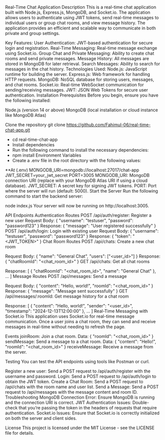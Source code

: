 Real-Time Chat Application
Description
This is a real-time chat application built with Node.js, Express.js, MongoDB, and Socket.io. The application allows users to authenticate using JWT tokens, send real-time messages to individual users or group chat rooms, and view message history. The application provides an efficient and scalable way to communicate in both private and group settings.

Key Features:
User Authentication: JWT-based authentication for secure login and registration.
Real-Time Messaging: Real-time message exchange using Socket.io.
Group Chat and Private Messaging: Ability to create chat rooms and send private messages.
Message History: All messages are stored in MongoDB for later retrieval.
Search Messages: Ability to search for messages in the chat history.
Technologies Used:
Node.js: JavaScript runtime for building the server.
Express.js: Web framework for handling HTTP requests.
MongoDB: NoSQL database for storing users, messages, and chat rooms.
Socket.io: Real-time WebSocket communication for sending/receiving messages.
JWT: JSON Web Tokens for secure user authentication.
Installation
Prerequisites
Before you begin, ensure you have the following installed:

Node.js (version 14 or above)
MongoDB (local installation or cloud instance like MongoDB Atlas)

Clone the repository
git clone https://github.com/Fahimul-06/real-time-chat-app.git
* cd real-time-chat-app
* Install dependencies
* Run the following command to install the necessary dependencies:
* npm install
  Environment Variables
* Create a .env file in the root directory with the following values:

**At (.env)
MONGODB_URI=mongodb://localhost:27017/chat-app
JWT_SECRET=your_jwt_secret
PORT=3005
MONGODB_URI: MongoDB connection URI (replace with your MongoDB Atlas URI if using a cloud database).
JWT_SECRET: A secret key for signing JWT tokens.
PORT: Port where the server will run (default: 5000).
Start the Server
Run the following command to start the backend server:


node index.js
Your server will now be running on http://localhost:3005.

API Endpoints
Authentication Routes
POST /api/auth/register: Register a new user
Request Body: { "username": "testuser", "password": "password123" }
Response: { "message": "User registered successfully" }
POST /api/auth/login: Login with existing user
Request Body: { "username": "testuser", "password": "password123" }
Response: { "token": "<JWT_TOKEN>" }
Chat Room Routes
POST /api/chats: Create a new chat room

Request Body: { "name": "General Chat", "users": ["<user_id>"] }
Response: { "chatRoomId": "<chat_room_id>" }
GET /api/chats: Get all chat rooms

Response: [ { "chatRoomId": "<chat_room_id>", "name": "General Chat" }, ... ]
Message Routes
POST /api/messages: Send a message

Request Body: { "content": "Hello, world!", "roomId": "<chat_room_id>" }
Response: { "message": "Message sent successfully" }
GET /api/messages/:roomId: Get message history for a chat room

Response: [ { "content": "Hello, world!", "sender": "<user_id>", "timestamp": "2024-12-13T12:00:00" }, ... ]
Real-Time Messaging with Socket.io
This application uses Socket.io for real-time message communication. Once a user joins a chat room, they can send and receive messages in real-time without needing to refresh the page.

Events
joinRoom: Join a chat room.
Data: { "roomId": "<chat_room_id>" }
sendMessage: Send a message to a chat room.
Data: { "content": "Hello!", "roomId": "<chat_room_id>" }
receiveMessage: Receive a message from the server.

Testing
You can test the API endpoints using tools like Postman or curl.

Register a new user: Send a POST request to /api/auth/register with the username and password.
Login: Send a POST request to /api/auth/login to obtain the JWT token.
Create a Chat Room: Send a POST request to /api/chats with the room name and user list.
Send a Message: Send a POST request to /api/messages with the message content and room ID.
Troubleshooting
MongoDB Connection Error: Ensure MongoDB is running and the connection URI is correct.
JWT Authentication Issues: Double-check that you’re passing the token in the headers of requests that require authentication.
Socket.io Issues: Ensure that Socket.io is correctly initialized on both the server and client sides.

License
This project is licensed under the MIT License - see the LICENSE file for details.